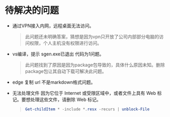 # 待解决的问题



- 通过VPN接入内网，远程桌面无法访问。

  > 此问题还未明确答案，猜想是因为vpn只开放了公司内部部分电脑的访问权限，个人主机没有权限进行访问。

- vs编译，提示 sgen.exe已退出 代码为1问题。

  > 此问题找到了原因是因为package包导致的，具体什么原因未知。删除package包让其自动下载可解决此问题。

- edge 复制 url 不是markdown格式问题。

- 无法处理文件 因为它位于 Internet 或受限区域中，或者文件上具有 Web 标记。要想处理这些文件，请删除 Web 标记。

  > ```powershell
  > Get-childItem * -include *.resx -recurs | unblock-File
  > ```